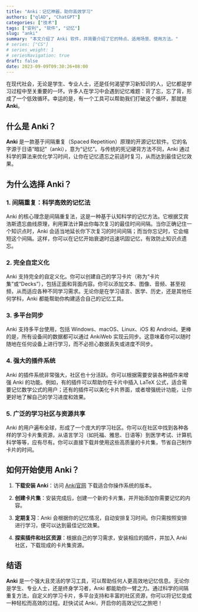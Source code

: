 ```yaml
---
title: "Anki：记忆神器，助你高效学习"
authors: ["qlAD", "ChatGPT"]
categories: ["技术"]
tags: ["安利", "软件", "记忆"]
slug: "anki"
summary: "本文介绍了 Anki 软件，并简要介绍了它的特点、适用场景、使用方法。"
# series: ["CS"]
# series_weight: 1
# seriesNavigation: true
draft: false
date: 2023-09-09T09:30:26+08:00
---
```


在现代社会，无论是学生、专业人士，还是任何渴望学习新知识的人，记忆都是学习过程中至关重要的一环。许多人在学习中会遇到记忆难题：背了忘，忘了背，形成了一个低效循环。幸运的是，有一个工具可以帮助我们打破这个循环，那就是 **Anki**。

## 什么是 Anki？

**Anki** 是一款基于间隔重复（Spaced Repetition）原理的开源记忆软件。它的名字源于日语“暗記”（anki），意为“记忆”。与传统的死记硬背方法不同，Anki 通过科学的算法来优化学习时间，让你在记忆遗忘之前适时复习，从而达到最佳记忆效果。

## 为什么选择 Anki？

### 1. 间隔重复：科学高效的记忆法

Anki 的核心理念是间隔重复法，这是一种基于认知科学的记忆方法。它根据艾宾浩斯遗忘曲线原理，利用算法计算出你每次复习的最佳时间间隔。当你正确记住一个知识点时，Anki 会适当地延长你下次复习的时间间隔；而当你忘记时，它会缩短这个间隔。这样，你可以在记忆开始衰退时迅速巩固记忆，有效防止知识点遗忘。

### 2. 完全自定义化

Anki 支持完全的自定义化。你可以创建自己的学习卡片（称为“卡片集”或“Decks”），包括正面和背面内容。你可以添加文本、图像、音频、甚至视频，从而适应各种不同学习需求。无论你是在学习语言、医学、历史，还是其他任何学科，Anki 都能帮助你构建适合自己的记忆工具。

### 3. 多平台同步

Anki 支持多平台使用，包括 Windows、macOS、Linux、iOS 和 Android。更棒的是，所有设备间的数据都可以通过 AnkiWeb 实现云同步。这意味着你可以随时随地在任何设备上进行学习，而不必担心数据丢失或进度不同步。

### 4. 强大的插件系统

Anki 的插件系统非常强大，社区也十分活跃。你可以根据需要安装各种插件来增强 Anki 的功能。例如，有的插件可以帮助你在卡片中插入 LaTeX 公式，适合需要记忆数学公式的用户；还有的插件可以美化卡片界面，或者增强统计功能，让你更好地了解自己的学习进度和效果。

### 5. 广泛的学习社区与资源共享

Anki 的用户遍布全球，形成了一个庞大的学习社区。你可以在社区中找到各种各样的学习卡片集资源，从语言学习（如托福、雅思、日语等）到医学考试、计算机科学等等，应有尽有。你可以直接下载并使用这些高质量的卡片集，节省自己制作卡片的时间。

## 如何开始使用 Anki？

1. **下载安装 Anki**：访问 [Anki官网](https://apps.ankiweb.net/) 下载适合你操作系统的版本。
   
2. **创建卡片集**：安装完成后，创建一个新的卡片集，并开始添加你需要记忆的内容。

3. **定期复习**：Anki 会根据你的记忆情况，自动安排复习时间。你只需按照安排进行学习，便可以达到最佳记忆效果。

4. **探索插件和社区资源**：根据自己的学习需求，安装相应的插件，并加入 Anki 社区，下载现成的卡片集资源。

## 结语

**Anki** 是一个强大且灵活的学习工具，可以帮助任何人更高效地记忆信息。无论你是学生、专业人士，还是终身学习者，Anki 都能助你一臂之力。通过科学的间隔重复方法，自定义的学习卡片，多平台支持和丰富的社区资源，你可以将记忆变成一种轻松而高效的过程。赶快试试 Anki，开启你的高效记忆之旅吧！
